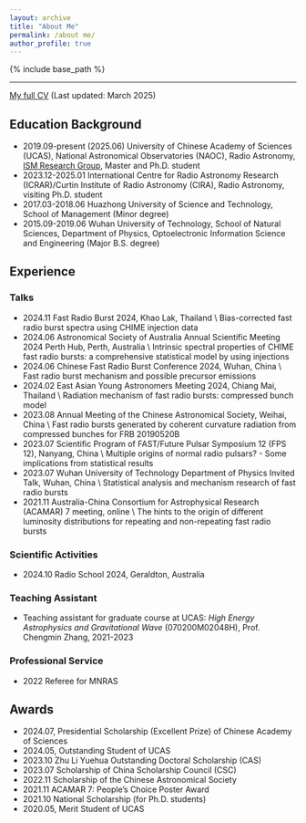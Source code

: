 ```yaml
---
layout: archive
title: "About Me"
permalink: /about me/
author_profile: true
---
```


{% include base_path %}

----

 [My full CV](../files/CV_cxh.pdf) (Last updated: March 2025)

## Education Background

- 2019.09-present (2025.06) University of Chinese Academy of Sciences (UCAS), National Astronomical Observatories (NAOC), Radio Astronomy, [ISM Research Group](http://groups.bao.ac.cn/ism/english/), Master and Ph.D. student
- 2023.12-2025.01 International Centre for Radio Astronomy Research (ICRAR)/Curtin Institute of Radio Astronomy (CIRA), Radio Astronomy, visiting Ph.D. student
- 2017.03-2018.06 Huazhong University of Science and Technology, School of Management (Minor degree)
- 2015.09-2019.06 Wuhan University of Technology, School of Natural Sciences, Department of Physics, Optoelectronic Information Science and Engineering (Major B.S. degree)



## Experience

### Talks

- 2024.11 Fast Radio Burst 2024, Khao Lak, Thailand \\
  Bias-corrected fast radio burst spectra using CHIME injection data
- 2024.06 Astronomical Society of Australia Annual Scientific Meeting 2024 Perth Hub, Perth, Australia \\
  Intrinsic spectral properties of CHIME fast radio bursts: a comprehensive statistical model by using injections
- 2024.06 Chinese Fast Radio Burst Conference 2024, Wuhan, China \\
  Fast radio burst mechanism and possible precursor emissions
- 2024.02 East Asian Young Astronomers Meeting 2024, Chiang Mai, Thailand \\
  Radiation mechanism of fast radio bursts: compressed bunch model
- 2023.08 Annual Meeting of the Chinese Astronomical Society, Weihai, China \\
  Fast radio bursts generated by coherent curvature radiation from compressed bunches for FRB 20190520B
- 2023.07 Scientific Program of FAST/Future Pulsar Symposium 12 (FPS 12), Nanyang, China \\
  Multiple origins of normal radio pulsars? - Some implications from statistical results
- 2023.07 Wuhan University of Technology Department of Physics Invited Talk, Wuhan, China \\
  Statistical analysis and mechanism research of fast radio bursts
- 2021.11 Australia-China Consortium for Astrophysical Research (ACAMAR) 7 meeting, online \\
The hints to the origin of different luminosity distributions for repeating and non-repeating fast radio bursts

### Scientific Activities

- 2024.10 Radio School 2024, Geraldton, Australia

### Teaching Assistant

- Teaching assistant for graduate course at UCAS: *High Energy Astrophysics and Gravitational Wave* (070200M02048H), Prof. Chengmin Zhang, 2021-2023

### Professional Service

- 2022 Referee for MNRAS

## Awards

- 2024.07, Presidential Scholarship (Excellent Prize) of Chinese Academy of Sciences
- 2024.05, Outstanding Student of UCAS
- 2023.10 Zhu Li Yuehua Outstanding Doctoral Scholarship (CAS)
- 2023.07 Scholarship of China Scholarship Council (CSC)
- 2022.11 Scholarship of the Chinese Astronomical Society
- 2021.11 ACAMAR 7: People’s Choice Poster Award
- 2021.10 National Scholarship (for Ph.D. students)
- 2020.05, Merit Student of UCAS
